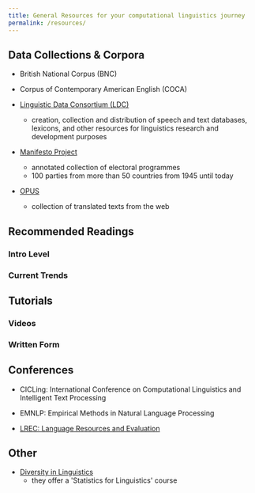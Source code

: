 ```yaml
---
title: General Resources for your computational linguistics journey
permalink: /resources/
---
```


## Data Collections & Corpora

- British National Corpus (BNC)

- Corpus of Contemporary American English (COCA)

-  [Linguistic Data Consortium (LDC)](https://www.ldc.upenn.edu)
    - creation, collection and distribution of speech and text databases, lexicons, and other resources for linguistics research and development purposes

- [Manifesto Project](https://manifesto-project.wzb.eu)
    - annotated collection of electoral programmes
    - 100 parties from more than 50 countries from 1945 until today

- [OPUS](https://opus.nlpl.eu/trac/wiki/)
    - collection of translated texts from the web

## Recommended Readings

### Intro Level

### Current Trends

## Tutorials

### Videos

### Written Form

## Conferences

-  CICLing: International Conference on Computational Linguistics and Intelligent Text Processing

-  EMNLP: Empirical Methods in Natural Language Processing

-  [LREC: Language Resources and Evaluation](http://www.lrec-conf.org/)

## Other

- [Diversity in Linguistics](https://div-ling.org/)
   - they offer a 'Statistics for Linguistics' course

